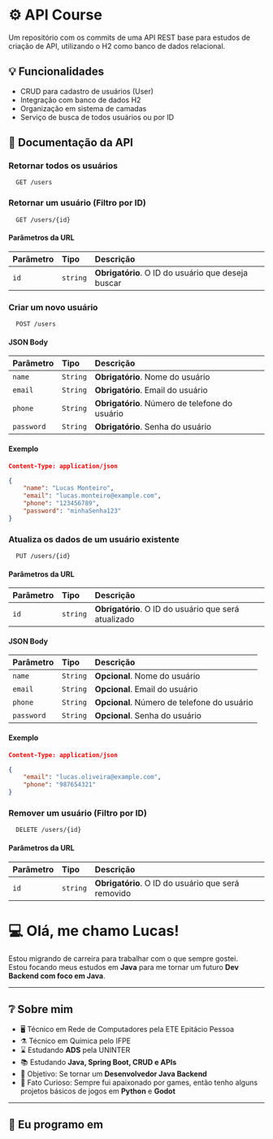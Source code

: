 
# ⚙️ API Course

Um repositório com os commits de uma API REST base para estudos de criação de API, utilizando o H2 como banco de dados relacional.


## 💡 Funcionalidades

- CRUD para cadastro de usuários (User)
- Integração com banco de dados H2
- Organização em sistema de camadas
- Serviço de busca de todos usuários ou por ID


## 📃 Documentação da API

### Retornar todos os usuários

```http
  GET /users
```

### Retornar um usuário (Filtro por ID)

```http
  GET /users/{id}
```

#### Parâmetros da URL
| Parâmetro   | Tipo       | Descrição                                   |
| :---------- | :--------- | :------------------------------------------ |
| `id`      | `string` | **Obrigatório**. O ID do usuário que deseja buscar |



### Criar um novo usuário

```http
  POST /users
```

#### JSON Body
| Parâmetro   | Tipo       | Descrição                                   |
| :---------- | :--------- | :------------------------------------------ |
| `name`      | `String` | **Obrigatório**. Nome do usuário  |
| `email`      | `String` | **Obrigatório**. Email do usuário |
| `phone`      | `String` | **Obrigatório**. Número de telefone do usuário |
| `password`      | `String` | **Obrigatório**. Senha do usuário|

#### Exemplo

```json 
Content-Type: application/json

{ 
    "name": "Lucas Monteiro", 
    "email": "lucas.monteiro@example.com", 
    "phone": "123456789",
    "password": "minhaSenha123"
}
```

### Atualiza os dados de um usuário existente

```http
  PUT /users/{id}
```

#### Parâmetros da URL
| Parâmetro   | Tipo       | Descrição                                   |
| :---------- | :--------- | :------------------------------------------ |
| `id`      | `string` | **Obrigatório**. O ID do usuário que será atualizado |


#### JSON Body
| Parâmetro   | Tipo       | Descrição                                   |
| :---------- | :--------- | :------------------------------------------ |
| `name`      | `String` | **Opcional**. Nome do usuário  |
| `email`      | `String` | **Opcional**. Email do usuário |
| `phone`      | `String` | **Opcional**. Número de telefone do usuário |
| `password`      | `String` | **Opcional**. Senha do usuário|

#### Exemplo

```json 
Content-Type: application/json

{ 
    "email": "lucas.oliveira@example.com", 
    "phone": "987654321"
}
```

### Remover um usuário (Filtro por ID)

```http
  DELETE /users/{id}
```

#### Parâmetros da URL
| Parâmetro   | Tipo       | Descrição                                   |
| :---------- | :--------- | :------------------------------------------ |
| `id`      | `string` | **Obrigatório**. O ID do usuário que será removido |








#
# 💻 Olá, me chamo Lucas!

Estou migrando de carreira para trabalhar com o que sempre gostei.  
Estou focando meus estudos em **Java** para me tornar um futuro **Dev Backend com foco em Java**.

---

## ❔ Sobre mim

- 🖥️ Técnico em Rede de Computadores pela ETE Epitácio Pessoa  
- ⚗️ Técnico em Química pelo IFPE  
- ⌛ Estudando **ADS** pela UNINTER  
- 📚 Estudando **Java, Spring Boot, CRUD e APIs**  
- 🎯 Objetivo: Se tornar um **Desenvolvedor Java Backend**  
- 🎲 Fato Curioso: Sempre fui apaixonado por games, então tenho alguns projetos básicos de jogos em **Python** e **Godot**

---

## 📝 Eu programo em

